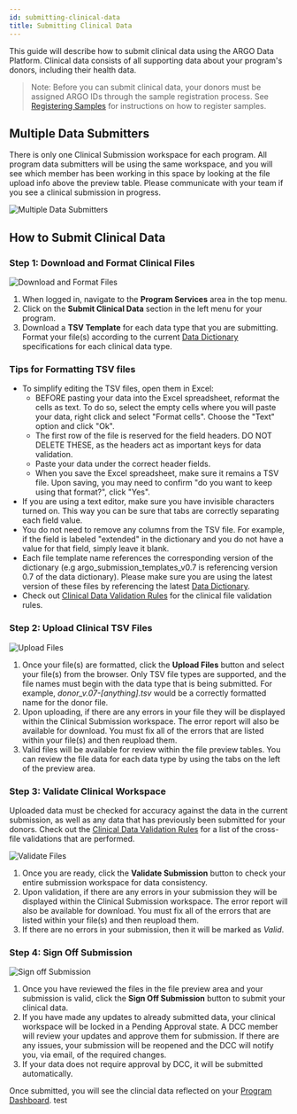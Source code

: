 ```yaml
---
id: submitting-clinical-data
title: Submitting Clinical Data
---
```


This guide will describe how to submit clinical data using the ARGO Data Platform. Clinical data consists of all supporting data about your program's donors, including their health data.

> Note: Before you can submit clinical data, your donors must be assigned ARGO IDs through the sample registration process. See [Registering Samples](registering-samples) for instructions on how to register samples.

## Multiple Data Submitters

There is only one Clinical Submission workspace for each program. All program data submitters will be using the same workspace, and you will see which member has been working in this space by looking at the file upload info above the preview table. Please communicate with your team if you see a clinical submission in progress.

![Multiple Data Submitters](/assets/submission/clinical-multiple-submitters.png)

## How to Submit Clinical Data

### Step 1: Download and Format Clinical Files

![Download and Format Files](/assets/submission/clinical-1-dowload-templates.png)

1. When logged in, navigate to the **Program Services** area in the top menu.
1. Click on the **Submit Clinical Data** section in the left menu for your program.
1. Download a **TSV Template** for each data type that you are submitting. Format your file(s) according to the current [Data Dictionary](/dictionary) specifications for each clinical data type.

### Tips for Formatting TSV files

- To simplify editing the TSV files, open them in Excel:
  - BEFORE pasting your data into the Excel spreadsheet, reformat the cells as text. To do so, select the empty cells where you will paste your data, right click and select "Format cells". Choose the "Text" option and click "Ok".
  - The first row of the file is reserved for the field headers. DO NOT DELETE THESE, as the headers act as important keys for data validation.
  - Paste your data under the correct header fields.
  - When you save the Excel spreadsheet, make sure it remains a TSV file. Upon saving, you may need to confirm "do you want to keep using that format?", click "Yes".
- If you are using a text editor, make sure you have invisible characters turned on. This way you can be sure that tabs are correctly separating each field value.
- You do not need to remove any columns from the TSV file. For example, if the field is labeled "extended" in the dictionary and you do not have a value for that field, simply leave it blank.
- Each file template name references the corresponding version of the dictionary (e.g argo_submission_templates_v0.7 is referencing version 0.7 of the data dictionary). Please make sure you are using the latest version of these files by referencing the latest [Data Dictionary](/dictionary).
- Check out [Clinical Data Validation Rules](clinical-data-validation-rules) for the clinical file validation rules.

### Step 2: Upload Clinical TSV Files

![Upload Files](/assets/submission/clinical-2-upload.png)

1. Once your file(s) are formatted, click the **Upload Files** button and select your file(s) from the browser. Only TSV file types are supported, and the file names must begin with the data type that is being submitted. For example, _donor_v.07-[anything].tsv_ would be a correctly formatted name for the donor file.
1. Upon uploading, if there are any errors in your file they will be displayed within the Clinical Submission workspace. The error report will also be available for download. You must fix all of the errors that are listed within your file(s) and then reupload them.
1. Valid files will be available for review within the file preview tables. You can review the file data for each data type by using the tabs on the left of the preview area.

### Step 3: Validate Clinical Workspace

Uploaded data must be checked for accuracy against the data in the current submission, as well as any data that has previously been submitted for your donors. Check out the [Clinical Data Validation Rules](/docs/submission/clinical-data-validation-rules#cross-file-validations) for a list of the cross-file validations that are performed.

![Validate Files](/assets/submission/clinical-3-validate.png)

1. Once you are ready, click the **Validate Submission** button to check your entire submission workspace for data consistency.
1. Upon validation, if there are any errors in your submission they will be displayed within the Clinical Submission workspace. The error report will also be available for download. You must fix all of the errors that are listed within your file(s) and then reupload them.
1. If there are no errors in your submission, then it will be marked as _Valid_.

### Step 4: Sign Off Submission

![Sign off Submission](/assets/submission/clinical-4-signoff.png)

1. Once you have reviewed the files in the file preview area and your submission is valid, click the **Sign Off Submission** button to submit your clinical data.
1. If you have made any updates to already submitted data, your clinical workspace will be locked in a Pending Approval state. A DCC member will review your updates and approve them for submission. If there are any issues, your submission will be reopened and the DCC will notify you, via email, of the required changes.
1. If your data does not require approval by DCC, it will be submitted automatically.

Once submitted, you will see the clincial data reflected on your [Program Dashboard](submitted-data). test

